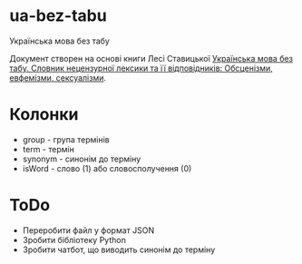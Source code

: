 # ua-bez-tabu
Українська мова без табу

Документ створен на основі книги Лесі Ставицької [Українська мова без табу. Словник нецензурної лексики та її відповідників: Обсценізми, евфемізми, сексуалізми](https://uk.wikipedia.org/wiki/%D0%A3%D0%BA%D1%80%D0%B0%D1%97%D0%BD%D1%81%D1%8C%D0%BA%D0%B0_%D0%BC%D0%BE%D0%B2%D0%B0_%D0%B1%D0%B5%D0%B7_%D1%82%D0%B0%D0%B1%D1%83).


# Колонки
- group - група термінів
- term - термін
- synonym - синонім до терміну
- isWord - слово (1) або словосполучення (0)


# ToDo
- Переробити файл у формат JSON
- Зробити бібліотеку Python
- Зробити чатбот, що виводить синонім до терміну
